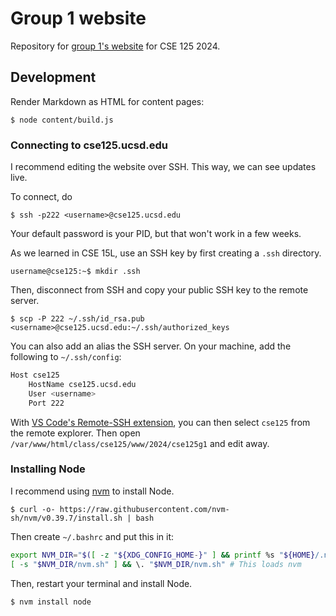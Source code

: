 # Group 1 website

Repository for [group 1's website](https://cse125.ucsd.edu/2024/cse125g1/) for CSE 125 2024.

## Development

Render Markdown as HTML for content pages:

```shell
$ node content/build.js
```

### Connecting to cse125.ucsd.edu

I recommend editing the website over SSH. This way, we can see updates live.

To connect, do

```shell
$ ssh -p222 <username>@cse125.ucsd.edu
```

Your default password is your PID, but that won't work in a few weeks.

As we learned in CSE 15L, use an SSH key by first creating a `.ssh` directory.

```shell
username@cse125:~$ mkdir .ssh
```

Then, disconnect from SSH and copy your public SSH key to the remote server.

```shell
$ scp -P 222 ~/.ssh/id_rsa.pub <username>@cse125.ucsd.edu:~/.ssh/authorized_keys
```

You can also add an alias the SSH server. On your machine, add the following to `~/.ssh/config`:

```sh
Host cse125
    HostName cse125.ucsd.edu
    User <username>
    Port 222
```

With [VS Code's Remote-SSH extension](https://marketplace.visualstudio.com/items?itemName=ms-vscode-remote.remote-ssh), you can then select `cse125` from the remote explorer. Then open `/var/www/html/class/cse125/www/2024/cse125g1` and edit away.

### Installing Node

I recommend using [nvm]() to install Node.

```shell
$ curl -o- https://raw.githubusercontent.com/nvm-sh/nvm/v0.39.7/install.sh | bash
```

Then create `~/.bashrc` and put this in it:

```sh
export NVM_DIR="$([ -z "${XDG_CONFIG_HOME-}" ] && printf %s "${HOME}/.nvm" || printf %s "${XDG_CONFIG_HOME}/nvm")"
[ -s "$NVM_DIR/nvm.sh" ] && \. "$NVM_DIR/nvm.sh" # This loads nvm
```

Then, restart your terminal and install Node.

```shell
$ nvm install node
```
